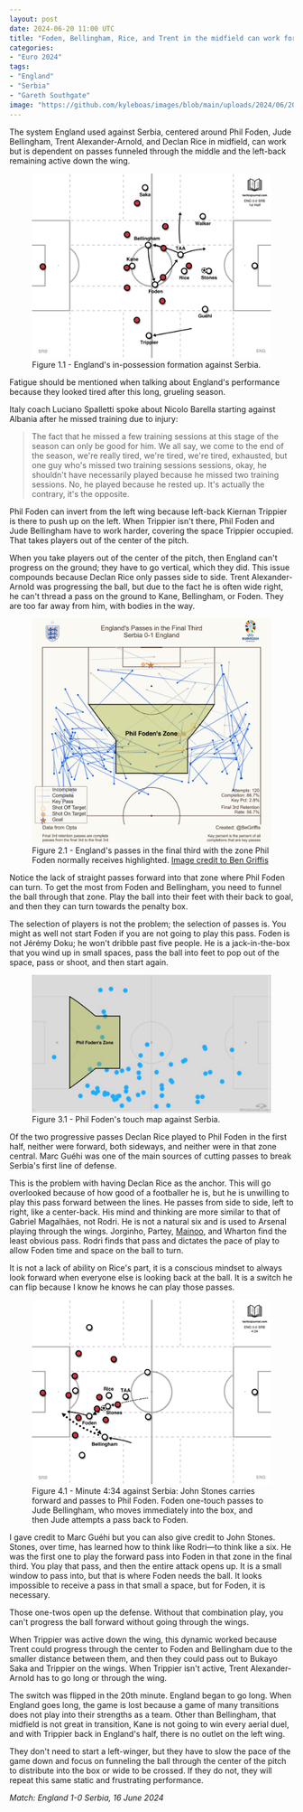 ```yaml
---
layout: post
date: 2024-06-20 11:00 UTC
title: "Foden, Bellingham, Rice, and Trent in the midfield can work for England"
categories:
- "Euro 2024"
tags:
- "England"
- "Serbia"
- "Gareth Southgate"
image: "https://github.com/kyleboas/images/blob/main/uploads/2024/06/20/Image-20Jun2024_00:12:34.png?raw=true"
---
```


The system England used against Serbia, centered around Phil Foden, Jude Bellingham, Trent Alexander-Arnold, and Declan Rice in midfield, can work but is dependent on passes funneled through the middle and the left-back remaining active down the wing.

<!---more--->

<figure>
    <img src="https://github.com/kyleboas/images/blob/main/uploads/2024/06/16/Image-16Jun2024_23:20:08.png?raw=true">
    <figcaption>Figure 1.1 - England's in-possession formation against Serbia.</figcaption>
</figure>

Fatigue should be mentioned when talking about England's performance because they looked tired after this long, grueling season.

Italy coach Luciano Spalletti spoke about Nicolo Barella starting against Albania after he missed training due to injury:

> The fact that he missed a few training sessions at this stage of the season can only be good for him. We all say, we come to the end of the season, we're really tired, we're tired, we're tired, exhausted, but one guy who's missed two training sessions sessions, okay, he shouldn't have necessarily played because he missed two training sessions. No, he played because he rested up. It's actually the contrary, it's the opposite. 

Phil Foden can invert from the left wing because left-back Kiernan Trippier is there to push up on the left. When Trippier isn't there, Phil Foden and Jude Bellingham have to work harder, covering the space Trippier occupied. That takes players out of the center of the pitch.

When you take players out of the center of the pitch, then England can't progress on the ground; they have to go vertical, which they did. This issue compounds because Declan Rice only passes side to side. Trent Alexander-Arnold was progressing the ball, but due to the fact he is often wide right, he can't thread a pass on the ground to Kane, Bellingham, or Foden. They are too far away from him, with bodies in the way. 

<figure>
    <img src="https://github.com/kyleboas/images/blob/main/uploads/2024/06/17/Image-17Jun2024_15:33:09.png?raw=true">
    <figcaption>Figure 2.1 - England's passes in the final third with the zone Phil Foden normally receives highlighted. <a href="https://x.com/begriffis/status/1802473432572891193?s=46&t=EwWKBMyY400eGGXYwoRkiw">Image credit to Ben Griffis</a></figcaption>
</figure>

Notice the lack of straight passes forward into that zone where Phil Foden can turn. To get the most from Foden and Bellingham, you need to funnel the ball through that zone. Play the ball into their feet with their back to goal, and then they can turn towards the penalty box. 

The selection of players is not the problem; the selection of passes is. You might as well not start Foden if you are not going to play this pass. Foden is not Jérémy Doku; he won't dribble past five people. He is a jack-in-the-box that you wind up in small spaces, pass the ball into feet to pop out of the space, pass or shoot, and then start again.


<figure>
    <img src="https://github.com/kyleboas/images/blob/main/uploads/2024/06/20/Image-20Jun2024_12:58:00.png?raw=true">
    <figcaption>Figure 3.1 - Phil Foden's touch map against Serbia.</figcaption>
</figure>

Of the two progressive passes Declan Rice played to Phil Foden in the first half, neither were forward, both sideways, and neither were in that zone central. Marc Guéhi was one of the main sources of cutting passes to break Serbia's first line of defense.

This is the problem with having Declan Rice as the anchor. This will go overlooked because of how good of a footballer he is, but he is unwilling to play this pass forward between the lines. He passes from side to side, left to right, like a center-back. His mind and thinking are more similar to that of Gabriel Magalhães, not Rodri. He is not a natural six and is used to Arsenal playing through the wings. Jorginho, Partey, [Mainoo](https://tacticsjournal.com/2024/03/27/kobbie-mainoo-shows-what-england-lacked-at-holding-midfield/), and Wharton find the least obvious pass. Rodri finds that pass and dictates the pace of play to allow Foden time and space on the ball to turn. 

It is not a lack of ability on Rice's part, it is a conscious mindset to always look forward when everyone else is looking back at the ball. It is a switch he can flip because I know he knows he can play those passes.

<figure>
    <img src="https://github.com/kyleboas/images/blob/main/uploads/2024/06/17/Image-17Jun2024_14:59:30.png?raw=true">
    <figcaption>Figure 4.1 - Minute 4:34 against Serbia: John Stones carries forward and passes to Phil Foden. Foden one-touch passes to Jude Bellingham, who moves immediately into the box, and then Jude attempts a pass back to Foden.</figcaption>
</figure>

I gave credit to Marc Guéhi but you can also give credit to John Stones. Stones, over time, has learned how to think like Rodri—to think like a six. He was the first one to play the forward pass into Foden in that zone in the final third. You play that pass, and then the entire attack opens up. It is a small window to pass into, but that is where Foden needs the ball. It looks impossible to receive a pass in that small a space, but for Foden, it is necessary. 

Those one-twos open up the defense. Without that combination play, you can't progress the ball forward without going through the wings.

When Trippier was active down the wing, this dynamic worked because Trent could progress through the center to Foden and Bellingham due to the smaller distance between them, and then they could pass out to Bukayo Saka and Trippier on the wings. When Trippier isn't active, Trent Alexander-Arnold has to go long or through the wing.

The switch was flipped in the 20th minute. England began to go long. When England goes long, the game is lost because a game of many transitions does not play into their strengths as a team. Other than Bellingham, that midfield is not great in transition, Kane is not going to win every aerial duel, and with Trippier back in England's half, there is no outlet on the left wing. 

They don't need to start a left-winger, but they have to slow the pace of the game down and focus on funneling the ball through the center of the pitch to distribute into the box or wide to be crossed. If they do not, they will repeat this same static and frustrating performance.

*Match: England 1-0 Serbia, 16 June 2024*